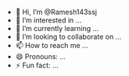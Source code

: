 - 👋 Hi, I’m @Ramesh143ssj
- 👀 I’m interested in ...
- 🌱 I’m currently learning ...
- 💞️ I’m looking to collaborate on ...
- 📫 How to reach me ...
- 😄 Pronouns: ...
- ⚡ Fun fact: ...

<!---
Ramesh143ssj/Ramesh143ssj is a ✨ special ✨ repository because its `README.md` (this file) appears on your GitHub profile.
You can click the Preview link to take a look at your changes.
--->
